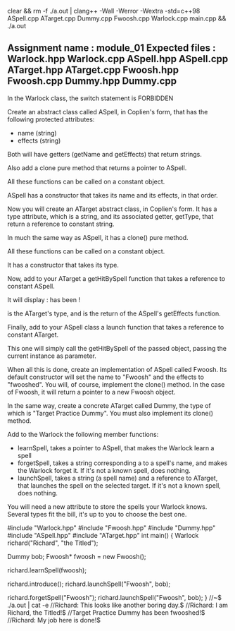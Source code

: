 clear && rm -f ./a.out | clang++ -Wall -Werror -Wextra -std=c++98 ASpell.cpp ATarget.cpp Dummy.cpp Fwoosh.cpp Warlock.cpp main.cpp && ./a.out

Assignment name  : module_01
Expected files   : Warlock.hpp Warlock.cpp
                    ASpell.hpp ASpell.cpp
                    ATarget.hpp ATarget.cpp
                    Fwoosh.hpp Fwoosh.cpp
                    Dummy.hpp Dummy.cpp
---

In the Warlock class, the switch statement is FORBIDDEN

Create an abstract class called ASpell, in Coplien's form,
that has the following protected attributes:

* name (string)
* effects (string)

Both will have getters (getName and getEffects) that return strings.

Also add a clone pure method that returns a pointer to ASpell.

All these functions can be called on a constant object.

ASpell has a constructor that takes its name and its effects, in that order.

Now you will create an ATarget abstract class, in Coplien's form.
It has a type attribute, which is a string, and its associated getter,
getType, that return a reference to constant string.

In much the same way as ASpell, it has a clone() pure method.

All these functions can be called on a constant object.

It has a constructor that takes its type.

Now, add to your ATarget a getHitBySpell function
that takes a reference to constant ASpell.

It will display :
<TYPE> has been <EFFECTS>!

<TYPE> is the ATarget's type, and <EFFECTS> is the return of the ASpell's
getEffects function.

Finally, add to your ASpell class a launch function
that takes a reference to constant ATarget.

This one will simply call the getHitBySpell of the passed object,
passing the current instance as parameter.

When all this is done, create an implementation of ASpell called Fwoosh.
Its default constructor will set the name to "Fwoosh"
and the effects to "fwooshed".
You will, of course, implement the clone() method.
In the case of Fwoosh, it will return a pointer to a new Fwoosh object.

In the same way, create a concrete ATarget called Dummy,
the type of which is "Target Practice Dummy".
You must also implement its clone() method.

Add to the Warlock the following member functions:

* learnSpell,
    takes a pointer to ASpell, that makes the Warlock learn a spell
* forgetSpell,
    takes a string corresponding a to a spell's name,
    and makes the Warlock forget it.
    If it's not a known spell, does nothing.
* launchSpell,
    takes a string (a spell name) and a reference to ATarget,
    that launches the spell on the selected target.
    If it's not a known spell, does nothing.

You will need a new attribute to store the spells your Warlock knows.
Several types fit the bill, it's up to you to choose the best one.


#include "Warlock.hpp"
#include "Fwoosh.hpp"
#include "Dummy.hpp"
#include "ASpell.hpp"
#include "ATarget.hpp"
int main() {
  Warlock richard("Richard", "the Titled");

  Dummy bob;
  Fwoosh* fwoosh = new Fwoosh();

  richard.learnSpell(fwoosh);

  richard.introduce();
  richard.launchSpell("Fwoosh", bob);

  richard.forgetSpell("Fwoosh");
  richard.launchSpell("Fwoosh", bob);
}
//~$ ./a.out | cat -e
//Richard: This looks like another boring day.$
//Richard: I am Richard, the Titled!$
//Target Practice Dummy has been fwooshed!$
//Richard: My job here is done!$
